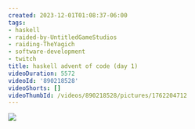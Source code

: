 ```yaml
---
created: 2023-12-01T01:08:37-06:00
tags:
- haskell
- raided-by-UntitledGameStudios
- raiding-TheYagich
- software-development
- twitch
title: haskell advent of code (day 1)
videoDuration: 5572
videoId: '890218528'
videoShorts: []
videoThumbId: /videos/890218528/pictures/1762204712
---
```


![](20231201070837.jpg)
